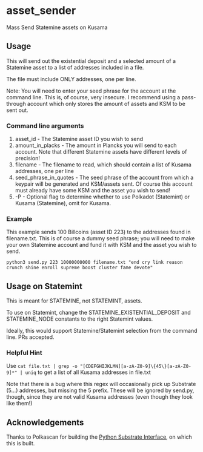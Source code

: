 # asset_sender
Mass Send Statemine assets on Kusama

## Usage

This will send out the existential deposit and a selected amount of a Statemine asset to a list of addresses included in a file.

The file must include ONLY addresses, one per line.

Note: You will need to enter your seed phrase for the account at the command line. This is, of course, very insecure. I recommend using a pass-through account which only stores the amount of assets and KSM to be sent out.

### Command line arguments

1. asset_id - The Statemine asset ID you wish to send
2. amount_in_placks - The amount in Plancks you will send to each account. Note that different Statemine assets have different levels of precision!
3. filename - The filename to read, which should contain a list of Kusama addresses, one per line
4. seed_phrase_in_quotes - The seed phrase of the account from which a keypair will be generated and KSM/assets sent. Of course this account must already have some KSM and the asset you wish to send!
5. -P - Optional flag to determine whether to use Polkadot (Statemint) or Kusama (Statemine), omit for Kusama.

### Example

This example sends 100 Billcoins (asset ID 223) to the addresses found in filename.txt. This is of course a dummy seed phrase; you will need to make your own Statemine account and fund it with KSM and the asset you wish to send.

```
python3 send.py 223 10000000000 filename.txt "end cry link reason crunch shine enroll supreme boost cluster fame devote"
```

## Usage on Statemint

This is meant for STATEMINE, not STATEMINT, assets.

To use on Statemint, change the STATEMINE_EXISTENTIAL_DEPOSIT and STATEMINE_NODE constants to the right Statemint values.

Ideally, this would support Statemine/Statemint selection from the command line. PRs accepted.

### Helpful Hint

Use `cat file.txt | grep -o "[CDEFGHIJKLMN][a-zA-Z0-9]\{45\}[a-zA-Z0-9]*" | uniq` to get a list of all Kusama addresses in file.txt

Note that there is a bug where this regex will occasionally pick up Substrate (5...) addresses, but missing the 5 prefix. These will be ignored by send.py, though, since they are not valid Kusama addresses (even though they look like them!)

## Acknowledgements

Thanks to Polkascan for building the [Python Substrate Interface](https://github.com/polkascan/py-substrate-interface), on which this is built.

